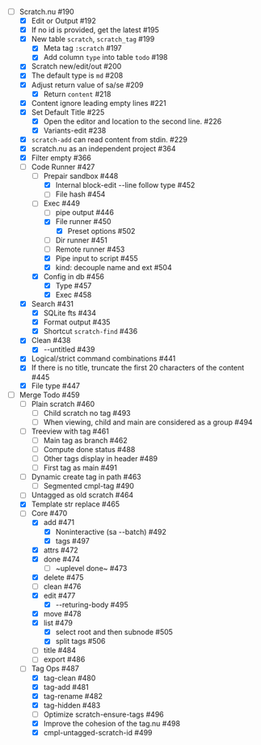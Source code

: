 - [ ] Scratch.nu #190
    - [x] Edit or Output #192
    - [x] If no id is provided, get the latest #195
    - [x] New table `scratch`, `scratch_tag` #199
        - [x] Meta tag `:scratch` #197
        - [x] Add column `type` into table `todo` #198
    - [x] Scratch new/edit/out #200
    - [x] The default type is `md` #208
    - [x] Adjust return value of sa/se #209
        - [x] Return `content` #218
    - [x] Content ignore leading empty lines #221
    - [x] Set Default Title #225
        - [x] Open the editor and location to the second line. #226
        - [x] Variants-edit #238
    - [x] `scratch-add` can read content from stdin. #229
    - [x] scratch.nu as an independent project #364
    - [x] Filter empty #366
    - [ ] Code Runner #427
        - [ ] Prepair sandbox #448
            - [x] Internal block-edit --line follow type #452
            - [ ] File hash #454
        - [ ] Exec #449
            - [ ] pipe output #446
            - [x] File runner #450
                - [x] Preset options #502
            - [ ] Dir runner #451
            - [ ] Remote runner #453
            - [x] Pipe input to script #455
            - [x] kind: decouple name and ext #504
        - [x] Config in db #456
            - [x] Type #457
            - [x] Exec #458
    - [x] Search #431
        - [x] SQLite fts #434
        - [x] Format output #435
        - [x] Shortcut `scratch-find` #436
    - [x] Clean #438
        - [x] --untitled #439
    - [x] Logical/strict command combinations #441
    - [x] If there is no title, truncate the first 20 characters of the content #445
    - [x] File type #447
- [ ] Merge Todo #459
    - [ ] Plain scratch #460
        - [ ] Child scratch no tag #493
        - [ ] When viewing, child and main are considered as a group #494
    - [ ] Treeview with tag #461
        - [ ] Main tag as branch #462
        - [ ] Compute done status #488
        - [ ] Other tags display in header #489
        - [ ] First tag as main #491
    - [ ] Dynamic create tag in path #463
        - [ ] Segmented cmpl-tag #490
    - [ ] Untagged as old scratch #464
    - [x] Template str replace #465
    - [ ] Core #470
        - [x] add #471
            - [x] Noninteractive (sa --batch) #492
            - [x] tags #497
        - [x] attrs #472
        - [x] done #474
            - [ ] ~uplevel done~ #473
        - [x] delete #475
        - [ ] clean #476
        - [x] edit #477
            - [x] --returing-body #495
        - [x] move #478
        - [x] list #479
            - [x] select root and then subnode #505
            - [x] split tags #506
        - [ ] title #484
        - [ ] export #486
    - [ ] Tag Ops #487
        - [x] tag-clean #480
        - [x] tag-add #481
        - [x] tag-rename #482
        - [x] tag-hidden #483
        - [ ] Optimize scratch-ensure-tags #496
        - [x] Improve the cohesion of the tag.nu #498
        - [x] cmpl-untagged-scratch-id #499